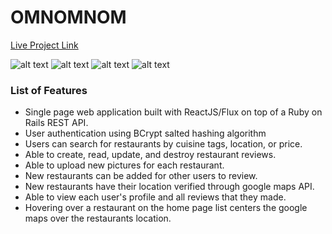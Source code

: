 # OMNOMNOM

[Live Project Link](https://infinite-bastion-7843.herokuapp.com)

![alt text](https://github.com/austinkao91/capstone-project/readme_photos/home.png)
![alt text](https://github.com/austinkao91/capstone-project/readme_photos/new.png)
![alt text](https://github.com/austinkao91/capstone-project/readme_photos/user.png)
![alt text](https://github.com/austinkao91/capstone-project/readme_photos/view.png)

### List of Features
* Single page web application built with ReactJS/Flux on top of a Ruby on Rails REST API.
* User authentication using BCrypt salted hashing algorithm
* Users can search for restaurants by cuisine tags, location, or price.
* Able to create, read, update, and destroy restaurant reviews.
* Able to upload new pictures for each restaurant.
* New restaurants can be added for other users to review.
* New restaurants have their location verified through google maps API.
* Able to view each user's profile and all reviews that they made.
* Hovering over a restaurant on the home page list centers the google maps over the restaurants location.
